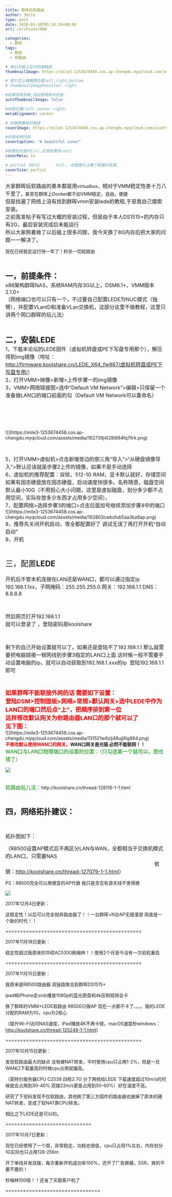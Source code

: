 ```yaml
---
title: 群晖玩软路由
author: 3mile
type: post
date: 2018-03-30T05:24:38+00:00
url: /archives/968

categories:
  - 群晖
tags:
  - 群晖
  - 软路由

# 索引页面上显示的缩略图
thumbnailImage: https://mile3-1253674458.cos.ap-chengdu.myqcloud.com/assets/media/162739j4l28i884fq7llrk.png

# 索引页上缩略图位置left,right,bottom
# thumbnailImagePosition: right

#如果没有封面,自动使用默许封面
autoThumbnailImage: false

#标题位置(left center right)
metaAlignment: center

# 封面图像相对路径
coverImage: https://mile3-1253674458.cos.ap-chengdu.myqcloud.com/assets/cover/6.jpg

#封面说明内容
coverCaption: "A beautiful cover"

#标题在封面内(in),还是封面外(out)
coverMeta: in

# partial（60％）		full，：封面图片占整个屏幕的高度。
coverSize: partial
---
```

<div align="left">
  <span style="font-size: medium;">大家群晖玩软路由的基本都是用</span>virtualbox，<span style="font-size: medium;">相对于VMM稳定性差十万八千里了</span>，甚至在群晖上Docker都不如VMM稳定，自由，便捷
</div>

<div align="left">
  <span style="font-size: medium;">但是找遍了网络上没有找到群晖vmm安装lede的教程,于是我自己摸索安装。</span>
</div>

<div align="left">
  <span style="font-size: medium;">之前我发帖子有写过大概的安装过程，但是由于本人DS1515+的内存只有2G，最后安装完成后未能运行</span>
</div>

<div align="left">
  <span style="font-size: medium;">所以大家照着做了以后碰上很多问题，我今天换了8G内存后把大家的问题一一解决了。</span>
</div>

现在已经稳定运行快一年了！秒杀一切软路由


  
<span style="font-size: medium;"><br /> </span>

<div align="left">
  <span style="font-size: x-large;"><strong>一，前提条件：</strong></span>
</div>

<div align="left">
  <span style="font-size: medium;">x86架构群晖NAS，系统RAM内存3G以上，DSM6.1+，VMM版本2.1.0+</span>
</div>

<div align="left">
  <span style="font-size: medium;">（网络端口也可以只有一个，不过要自己配置LEDE为NUC模式（独臂），并配置VLanID和准备VLan交换机，这部分这里不做教程，这里只讲两个网口群晖的玩儿法）</span>
</div>

<span style="font-size: medium;"> </span>

<div align="left">
</div>

<div align="left">
  <span style="font-size: x-large;"><strong>二，安装LEDE</strong></span>
</div>

<div align="left">
  <span style="font-size: medium;">1，下载本论坛的LEDE固件（虚拟机转盘或PE下写盘专用那个），解压得到img镜像（地址：<a href="http://firmware.koolshare.cn/LEDE_X64_fw867/%E8%99%9A%E6%8B%9F%E6%9C%BA%E8%BD%AC%E7%9B%98%E6%88%96PE%E4%B8%8B%E5%86%99%E7%9B%98%E4%B8%93%E7%94%A8/" target="_blank" rel="noopener">http://firmware.koolshare.cn/LEDE_X64_fw867/虚拟机转盘或PE下写盘专用/</a>）</span>
</div>

<div align="left">
  <span style="font-size: medium;">2，打开VMM>映像>新增>上传步骤一的img镜像</span>
</div>

<div align="left">
  <span style="font-size: medium;">3，VMM>网络链接图>选中“Default VM Network”>编辑>只保留一个准备做LAN口的端口前面的勾（Default VM Network可以重命名）</span>
</div>

<div align="left">
  <span style="color: rgba(0, 153, 0, 0);"><span style="font-size: medium;">4，VMM>网络链接图>新增>选中一个准备用做WAN口的端口并且给这个接口命名>应用（如果还有多个准备用做LAN的端口分别重复进行这个步骤即可，每一个端口设置一个，但是不要把两个端口添加到同一个虚拟口中）</span></span>
</div>

<div align="left">
  ![](https://mile3-1253674458.cos.ap-chengdu.myqcloud.com/assets/media/162739j4l28i884fq7llrk.png)
</div>

&nbsp;

<div align="left">
  <span style="font-size: medium;">5，打开VMM>虚拟机>点击新增旁边的倒三角“导入”>“从硬盘镜像导入”>默认应该就是步骤2上传的镜像，如果不是手动选择</span>
</div>

<div align="left">
  <span style="font-size: medium;">6，虚拟机的推荐配置：双核，512-1G RAM，显卡默认就好，存储空间如果有固态硬盘放在固态硬盘，启动速度快很多。名称随意，磁盘空间默认最小10G（不用担心大小问题，这里是虚拟磁盘，划分多少都不占用空间，实际存放多少东西才占用多少空间）。</span>
</div>

<div align="left">
  <span style="font-size: medium;">7，配置网络>选择步骤3的端口>点击后面加号继续添加步骤4中的端口</span>
</div>

<div align="left">
  ![](https://mile3-1253674458.cos.ap-chengdu.myqcloud.com/assets/media/162803cwksfub5aa3bz6ap.png)
</div>

<div align="left">
  <span style="font-size: medium;">8，推荐先关闭开机启动，等全都配置好了 调试无误了再打开开机“自动启动”</span>
</div>

<div align="left">
  <span style="font-size: medium;">9，开机</span>
</div>

&nbsp;

<div align="left">
  <span style="font-size: x-large;">三，配置<strong>LEDE</strong></span>
</div>

<div align="left">
  <span style="font-size: medium;"> </span>
</div>

<div align="left">
  <span style="font-size: medium;">开机后不管本机连接在LAN还是WAN口，都可以通过指定ip</span>
</div>

<div align="left">
  <span style="font-size: medium;">192.168.1.1xx，子网掩码：255.255.255.0 网关：192.168.1.1 DNS：8.8.8.8</span>
</div>

<span style="font-size: medium;"> </span>

<div align="left">
  <span style="font-size: medium;">然后网页打开192.168.1.1</span>
</div>

<div align="left">
  <span style="font-size: medium;">就可以登录了 ，登陆密码是koolshare</span>
</div>

<span style="font-size: medium;"> </span>

<div align="left">
  <span style="font-size: medium;">剩下的自己开始设置就可以了。如果还是登陆不了192.168.1.1 那么就需要把电脑链接一根网线到步骤3指定的LAN口上面 这时候一般不需要手动设置电脑的ip，就可以自动获取到192.168.1.xxx的ip  登陆192.168.1.1即可</span>
</div>

&nbsp;

<div align="left">
  <span style="font-size: large;"><span style="color: #ff0000;"><strong>如果群晖不能联接外网的话 需要如下设置：</strong></span></span>
</div>

<div align="left">
  <span style="font-size: large;"><span style="color: #ff0000;"><strong>登陆DSM>控制面板>网络>常规>默认网关>选中LEDE中作为LAN口的端口然后点“上”，把顺序排到第一位</strong></span></span>
</div>

<div align="left">
  <span style="font-size: large;"><span style="color: #ff0000;"><strong>这样修改默认网关为你路由器LAN口的那个就可以了</strong></span></span>
</div>

<div align="left">
  <span style="font-size: large;"><span style="color: #ff0000;"><strong>见下图：</strong></span></span>
</div>

<div align="left">
  ![](https://mile3-1253674458.cos.ap-chengdu.myqcloud.com/assets/media/131521w8zlj48ujj6lg864.png)
</div>

<div align="left">
  <div align="left">
    <span style="color: #ff0000;"><strong>不修改默认使用WAN口的网关，</strong></span><strong>WAN口网关是光猫 必然不能联网！！</strong>
  </div>
</div>

<div align="left">
</div>

<div align="left">
</div>

<div align="left">
  <span style="color: #009000;"><span style="font-size: medium;">WAN口与LAN口物理端口的设置的位置：（只勾选第一个就可以，图也错了）</span></span>
</div>

![](https://mile3-1253674458.cos.ap-chengdu.myqcloud.com/assets/media/163611dsssisss117m199s.png)

<div align="left">
  <span style="font-size: medium;"> </span>
</div>

<div align="left">
  <span style="font-size: medium;"><span style="color: #009000;">软路由玩儿法：</span></span>http://koolshare.cn/thread-128116-1-1.html
</div>

&nbsp;

<div align="left">
  <span style="font-size: x-large;"><strong>四，网络拓扑建议：</strong></span>
</div>

<span style="font-size: medium;"> </span>

<div align="left">
  <span style="font-size: medium;">拓扑图如下：</span>
</div>

<span style="font-size: medium;">（R8500设置AP模式后不再区分LAN与WAN，全都相当于交换机模式的LAN口，只需要NAS<span style="color: rgba(0, 153, 0, 0);">两个口组成Bond1(双链路聚合)连接到R8500的双链路聚合LAN口，无需连接到WAN口也无需再从AP连接回NAS </span>依据：<a href="http://koolshare.cn/thread-127079-1-1.html" target="_blank" rel="noopener">http://koolshare.cn/thread-127079-1-1.html</a>）</span>
  
PS：R8500完全可以用便宜的AP代替 我只是贪恋有源天线不舍得换
  
![](https://mile3-1253674458.cos.ap-chengdu.myqcloud.com/assets/media/155713c4fll4vmlulf2ffp.jpg)

2017年12月4日更新：
  
这稳定性！以后可以完全抛弃路由器了！！一台群晖+N台AP无缝漫游 简直是一个新的时代！！
  
==============================================
  
2017年11月18日更新：
  
稳定性超过我原来的华硕AC5300刷梅林！！使用2个月至今没有一次宕机重启
  
==============================================
  
2017年11月15日更新：
  
我原来是R8500路由器 双链路聚合到群晖DS1515+
  
ipad和iPhone走smb播放1080p的蓝光原盘和4k压制视频会卡
  
换了群晖的VMM+LEDE软路由 R8500只做AP 现在一点都不卡了。。。。我的LEDE分配的RAM为1G，cpu为2核心
  
（提升Wi-Fi访问NAS速度，iPad播放4K不再卡顿，macOS速度秒windows：<a href="http://koolshare.cn/thread-125248-1-1.html" target="_blank" rel="noopener">http://koolshare.cn/thread-125248-1-1.html</a>）
  
==============================================
  
2017年10月15日更新：
  
发现软路由最大的缺点 没有硬NAT转发，平时使用cpu只占用1-2%，但是一旦WAN口下载量高的时候cpu占用就偏高。
  
（英特尔服务器CPU C2538 四核2.7G 分了两核给LEDE 下载速度超过10m/s的时候就会占用到30-40% 双拨22m/s更是占用到50-60%）好在温度不高。
  
研究了下资料发现不仅软路由，其他刷了第三方固件的路由器也废掉了原本的硬NAT转发，变成了软NAT靠CPU转发。
  
相比之下LEDE还是可以的。
  
=============================
  
2017年10月7日更新：
  
现在已经使用了一个周，非常稳定，功耗也很低，cpu只占用1%左右，内存划分1G实际也只占用128-256m
  
开了单线并发双拨，每次重新开机成功率100%，还开了广告屏蔽，SSR，爽的不要不要的！
  
秒梅林100倍！！还省了买瘦客户机了
  
================================